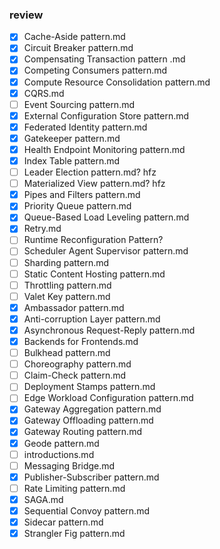 ### review
- [x] Cache-Aside pattern.md
- [x] Circuit Breaker pattern.md
- [x] Compensating Transaction pattern .md
- [x] Competing Consumers pattern.md
- [x] Compute Resource Consolidation pattern.md
- [x] CQRS.md
- [ ] Event Sourcing pattern.md
- [x] External Configuration Store pattern.md
- [x] Federated Identity pattern.md
- [x] Gatekeeper pattern.md
- [x] Health Endpoint Monitoring pattern.md
- [x] Index Table pattern.md
- [ ] Leader Election pattern.md? hfz
- [ ] Materialized View pattern.md? hfz
- [x] Pipes and Filters pattern.md
- [x] Priority Queue pattern.md
- [x] Queue-Based Load Leveling pattern.md
- [x] Retry.md
- [ ] Runtime Reconfiguration Pattern?
- [ ] Scheduler Agent Supervisor pattern.md
- [ ] Sharding pattern.md
- [ ] Static Content Hosting pattern.md
- [ ] Throttling pattern.md
- [ ] Valet Key pattern.md
- [x] Ambassador pattern.md
- [x] Anti-corruption Layer pattern.md
- [x] Asynchronous Request-Reply pattern.md
- [x] Backends for Frontends.md
- [ ] Bulkhead pattern.md
- [ ] Choreography pattern.md
- [ ] Claim-Check pattern.md
- [ ] Deployment Stamps pattern.md
- [ ] Edge Workload Configuration pattern.md
- [x] Gateway Aggregation pattern.md
- [x] Gateway Offloading pattern.md
- [x] Gateway Routing pattern.md
- [x] Geode pattern.md
- [ ] introductions.md
- [ ] Messaging Bridge.md
- [x] Publisher-Subscriber pattern.md
- [ ] Rate Limiting pattern.md
- [x] SAGA.md
- [x] Sequential Convoy pattern.md
- [x] Sidecar pattern.md
- [x] Strangler Fig pattern.md